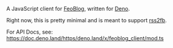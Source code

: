 A JavaScript client for [FeoBlog], written for [Deno].

Right now, this is pretty minimal and is meant to support [rss2fb].

For API Docs, see: <https://doc.deno.land/https/deno.land/x/feoblog_client/mod.ts>

[FeoBlog]: https://github.com/NfNitLoop/feoblog/
[Deno]: https://deno.land/
[rss2fb]: https://github.com/NfNitLoop/rss2fb/